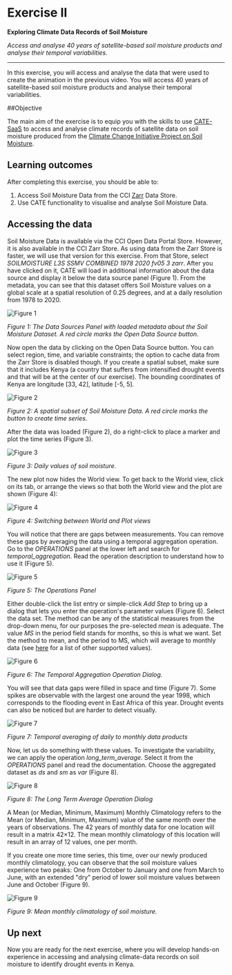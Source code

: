 # Exercise II

**Exploring Climate Data Records of Soil Moisture**

*Access and analyse 40 years of satellite-based soil moisture 
products and analyse their temporal variabilities.*

---

In this exercise, you will access and analyse the data that were used to 
create the animation in the previous video. You will access 40 years of 
satellite-based soil moisture products and analyse their temporal 
variabilities.

##Objective 

The main aim of the exercise is to equip you with the skills to use 
[CATE-SaaS](https://cate.climate.esa.int/) to access and analyse climate 
records of satellite data on soil moisture produced from the 
[Climate Change Initiative Project on Soil Moisture](https://climate.esa.int/en/projects/soil-moisture/).

## Learning outcomes

After completing this exercise, you should be able to:

1. Access Soil Moisture Data from the CCI [Zarr](https://zarr.readthedocs.io/) 
   Data Store.
3. Use CATE functionality to visualise and analyse Soil Moisture Data.

## Accessing the data

Soil Moisture Data is available via the CCI Open Data Portal Store.
However, it is also available in the CCI Zarr Store. As using data from
the Zarr Store is faster, we will use that version for this exercise.
From that Store, select *SOILMOISTURE L3S SSMV COMBINED 1978 2020 fv05 3
zarr*. After you have clicked on it, CATE will load in additional
information about the data source and display it below the data source
panel (Figure 1). From the metadata, you can see that this dataset
offers Soil Moisture values on a global scale at a spatial resolution of
0.25 degrees, and at a daily resolution from 1978 to 2020.

![Figure 1](https://raw.githubusercontent.com/CCI-Tools/cate-edu/main/MOOC/images_E215/media/image1.png#center)

*Figure 1: The Data Sources Panel with loaded metadata about the Soil
Moisture Dataset. A red circle marks the Open Data Source button.*

Now open the data by clicking on the Open Data Source button. You can
select region, time, and variable constraints; the option to cache data
from the Zarr Store is disabled though. If you create a spatial subset,
make sure that it includes Kenya (a country that suffers from
intensified drought events and that will be at the center of our
exercise). The bounding coordinates of Kenya are longitude \[33, 42\],
latitude \[-5, 5\].

![Figure 2](https://raw.githubusercontent.com/CCI-Tools/cate-edu/main/MOOC/images_E215/media/image2.png#center)

*Figure 2: A spatial subset of Soil Moisture Data. A red circle marks
the button to create time series.*

After the data was loaded (Figure 2), do a right-click to place a marker
and plot the time series (Figure 3).

![Figure 3](https://raw.githubusercontent.com/CCI-Tools/cate-edu/main/MOOC/images_E215/media/image3.png#center)

*Figure 3: Daily values of soil moisture.*

The new plot now hides the World view. To get back to the World view,
click on its tab, or arrange the views so that both the World view and
the plot are shown (Figure 4):

![Figure 4](https://raw.githubusercontent.com/CCI-Tools/cate-edu/main/MOOC/images_E215/media/image4.png#center)

*Figure 4: Switching between World and Plot views*

You will notice that there are gaps between measurements. You can remove
these gaps by averaging the data using a temporal aggregation operation.
Go to the *OPERATIONS* panel at the lower left and search for
*temporal_aggregation*. Read the operation description to understand how
to use it (Figure 5).

![Figure 5](https://raw.githubusercontent.com/CCI-Tools/cate-edu/main/MOOC/images_E215/media/image5.png#center)

*Figure 5: The Operations Panel*

Either double-click the list entry or simple-click *Add Step* to bring
up a dialog that lets you enter the operation's parameter values (Figure
6). Select the data set. The method can be any of the statistical
measures from the drop-down menu, for our purposes the pre-selected
*mean* is adequate. The value *MS* in the period field stands for
months, so this is what we want. Set the method to mean, and the period
to MS, which will average to monthly data (see
[here](https://pandas.pydata.org/pandas-docs/stable/user_guide/timeseries.html#dateoffset-objects)
for a list of other supported values).

![Figure 6](https://raw.githubusercontent.com/CCI-Tools/cate-edu/main/MOOC/images_E215/media/image6.png#center)

*Figure 6: The Temporal Aggregation Operation Dialog.*

You will see that data gaps were filled in space and time (Figure 7).
Some spikes are observable with the largest one around the year 1998,
which corresponds to the flooding event in East Africa of this year.
Drought events can also be noticed but are harder to detect visually.

![Figure 7](https://raw.githubusercontent.com/CCI-Tools/cate-edu/main/MOOC/images_E215/media/image7.png#center)

*Figure 7: Temporal averaging of daily to monthly data products*

Now, let us do something with these values. To investigate the
variability, we can apply the operation *long_term_average*. Select it
from the *OPERATIONS* panel and read the documentation. Choose the
aggregated dataset as *ds* and *sm* as *var* (Figure 8).

![Figure 8](https://raw.githubusercontent.com/CCI-Tools/cate-edu/main/MOOC/images_E215/media/image8.png#center)

*Figure 8: The Long Term Average Operation Dialog*

A Mean (or Median, Minimum, Maximum) Monthly Climatology refers to the
Mean (or Median, Minimum, Maximum) value of the same month over the
years of observations. The 42 years of monthly data for one location
will result in a matrix 42×12. The mean monthly climatology of this
location will result in an array of 12 values, one per month.

If you create one more time series, this time, over our newly produced
monthly climatology, you can observe that the soil moisture values
experience two peaks: One from October to January and one from March to
June, with an extended "dry" period of lower soil moisture values
between June and October (Figure 9).

![Figure 9](https://raw.githubusercontent.com/CCI-Tools/cate-edu/main/MOOC/images_E215/media/image9.png#center)

*Figure 9: Mean monthly climatology of soil moisture.*

## Up next

Now you are ready for the next exercise, where you will develop hands-on 
experience in accessing and analysing climate-data records on soil moisture 
to identify drought events in Kenya.